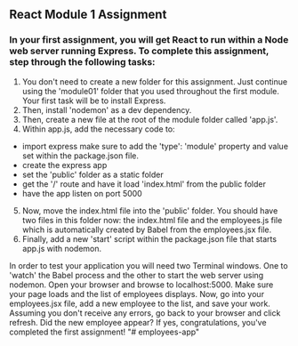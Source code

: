 ## React Module 1 Assignment

### In your first assignment, you will get React to run within a Node web server running Express. To complete this assignment, step through the following tasks:

1. You don't need to create a new folder for this assignment. Just continue using the 'module01' folder that you used throughout the first module. Your first task will be to install Express.
2. Then, install 'nodemon' as a dev dependency.
3. Then, create a new file at the root of the module folder called 'app.js'.
4. Within app.js, add the necessary code to:

- import express make sure to add the 'type': 'module' property and value set within the package.json file.
- create the express app
- set the 'public' folder as a static folder
- get the '/' route and have it load 'index.html' from the public folder
- have the app listen on port 5000

5. Now, move the index.html file into the 'public' folder. You should have two files in this folder now: the index.html file and the employees.js file which is automatically created by Babel from the employees.jsx file.
6. Finally, add a new 'start' script within the package.json file that starts app.js with nodemon.

In order to test your application you will need two Terminal windows. One to 'watch' the Babel process and the other to start the web server using nodemon. Open your browser and browse to localhost:5000. Make sure your page loads and the list of employees displays. Now, go into your employees.jsx file, add a new employee to the list, and save your work. Assuming you don't receive any errors, go back to your browser and click refresh. Did the new employee appear? If yes, congratulations, you've completed the first assignment!
"# employees-app" 
